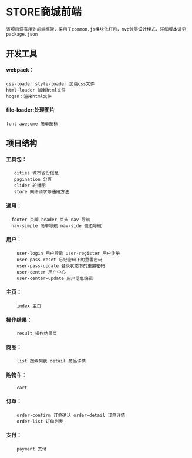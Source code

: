 
# STORE商城前端

    该项目没有用到前端框架，采用了common.js模块化打包，mvc分层设计模式，详细版本请见package.json

## 开发工具

#### webpack：<br>  
    css-loader style-loader 加载css文件
    html-loader 加载html文件   
    hogan：渲染html文件
#### file-loader:处理图片<br>  
    font-awesome 简单图标

## 项目结构

#### 工具包：<br>  
       cities 城市省份信息  
       pagination 分页  
       slider 轮播图
       store 网络请求等通用方法
#### 通用：<br>  
      footer 页脚 header 页头 nav 导航
      nav-simple 简单导航 nav-side 侧边导航
#### 用户：<br>  
        user-login 用户登录 user-register 用户注册
        user-pass-reset 忘记密码下的重置密码  
        user-pass-update 登录状态下的重置密码 
        user-center 用户中心  
        user-center-update 用户信息编辑 
#### 主页：<br>  
        index 主页   
#### 操作结果：<br>  
        result 操作结果页
#### 商品：<br>  
        list 搜索列表 detail 商品详情  
#### 购物车：<br>  
        cart
#### 订单：<br>  
        order-confirm 订单确认 order-detail 订单详情
        order-list 订单列表  
#### 支付：<br>  
        payment 支付  






 










